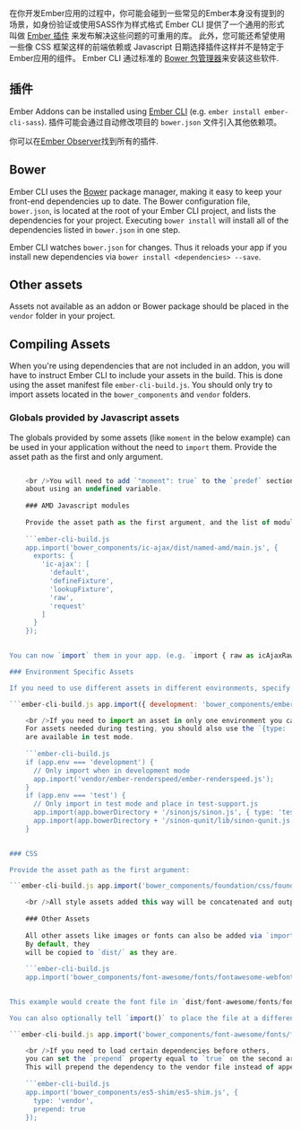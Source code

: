 在你开发Ember应用的过程中，你可能会碰到一些常见的Ember本身没有提到的场景，如身份验证或使用SASS作为样式格式 Ember CLI 提供了一个通用的形式叫做 [Ember 插件](#toc_addons) 来发布解决这些问题的可重用的库。 此外，您可能还希望使用一些像 CSS 框架这样的前端依赖或 Javascript 日期选择插件这样并不是特定于Ember应用的组件。 Ember CLI 通过标准的 [Bower 包管理器](#toc_bower)来安装这些软件.

## 插件

Ember Addons can be installed using [Ember CLI](http://ember-cli.com/extending/#developing-addons-and-blueprints) (e.g. `ember install ember-cli-sass`). 插件可能会通过自动修改项目的 `bower.json` 文件引入其他依赖项。

你可以在[Ember Observer](http://emberobserver.com)找到所有的插件.

## Bower

Ember CLI uses the [Bower](http://bower.io) package manager, making it easy to keep your front-end dependencies up to date. The Bower configuration file, `bower.json`, is located at the root of your Ember CLI project, and lists the dependencies for your project. Executing `bower install` will install all of the dependencies listed in `bower.json` in one step.

Ember CLI watches `bower.json` for changes. Thus it reloads your app if you install new dependencies via `bower install <dependencies> --save`.

## Other assets

Assets not available as an addon or Bower package should be placed in the `vendor` folder in your project.

## Compiling Assets

When you're using dependencies that are not included in an addon, you will have to instruct Ember CLI to include your assets in the build. This is done using the asset manifest file `ember-cli-build.js`. You should only try to import assets located in the `bower_components` and `vendor` folders.

### Globals provided by Javascript assets

The globals provided by some assets (like `moment` in the below example) can be used in your application without the need to `import` them. Provide the asset path as the first and only argument.

```ember-cli-build.js app.import('bower_components/moment/moment.js');

    <br />You will need to add `"moment": true` to the `predef` section in `.jshintrc` to prevent JSHint errors
    about using an undefined variable.
    
    ### AMD Javascript modules
    
    Provide the asset path as the first argument, and the list of modules and exports as the second.
    
    ```ember-cli-build.js
    app.import('bower_components/ic-ajax/dist/named-amd/main.js', {
      exports: {
        'ic-ajax': [
          'default',
          'defineFixture',
          'lookupFixture',
          'raw',
          'request'
        ]
      }
    });
    

You can now `import` them in your app. (e.g. `import { raw as icAjaxRaw } from 'ic-ajax';`)

### Environment Specific Assets

If you need to use different assets in different environments, specify an object as the first parameter. That object's key should be the environment name, and the value should be the asset to use in that environment.

```ember-cli-build.js app.import({ development: 'bower_components/ember/ember.js', production: 'bower_components/ember/ember.prod.js' });

    <br />If you need to import an asset in only one environment you can wrap `app.import` in an `if` statement.
    For assets needed during testing, you should also use the `{type: 'test'}` option to make sure they
    are available in test mode.
    
    ```ember-cli-build.js
    if (app.env === 'development') {
      // Only import when in development mode
      app.import('vendor/ember-renderspeed/ember-renderspeed.js');
    }
    if (app.env === 'test') {
      // Only import in test mode and place in test-support.js
      app.import(app.bowerDirectory + '/sinonjs/sinon.js', { type: 'test' });
      app.import(app.bowerDirectory + '/sinon-qunit/lib/sinon-qunit.js', { type: 'test' });
    }
    

### CSS

Provide the asset path as the first argument:

```ember-cli-build.js app.import('bower_components/foundation/css/foundation.css');

    <br />All style assets added this way will be concatenated and output as `/assets/vendor.css`.
    
    ### Other Assets
    
    All other assets like images or fonts can also be added via `import()`.
    By default, they
    will be copied to `dist/` as they are.
    
    ```ember-cli-build.js
    app.import('bower_components/font-awesome/fonts/fontawesome-webfont.ttf');
    

This example would create the font file in `dist/font-awesome/fonts/fontawesome-webfont.ttf`.

You can also optionally tell `import()` to place the file at a different path. The following example will copy the file to `dist/assets/fontawesome-webfont.ttf`.

```ember-cli-build.js app.import('bower_components/font-awesome/fonts/fontawesome-webfont.ttf', { destDir: 'assets' });

    <br />If you need to load certain dependencies before others,
    you can set the `prepend` property equal to `true` on the second argument of `import()`.
    This will prepend the dependency to the vendor file instead of appending it, which is the default behavior.
    
    ```ember-cli-build.js
    app.import('bower_components/es5-shim/es5-shim.js', {
      type: 'vendor',
      prepend: true
    });